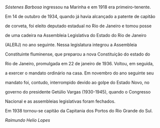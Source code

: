 

*Sóstenes Barbosa* ingressou na Marinha e em 1918 era primeiro-tenente.



Em 14 de outubro de 1934, quando já havia alcançado a patente de capitão

de corveta, foi eleito deputado estadual no Rio de Janeiro e tomou posse

de uma cadeira na Assembleia Legislativa do Estado do Rio de Janeiro

(ALERJ) no ano seguinte. Nessa legislatura integrou a Assembleia

Constituinte fluminense, que preparou a nova Constituição do estado do

Rio de Janeiro, promulgada em 22 de janeiro de 1936. Voltou, em seguida,

a exercer o mandato ordinário na casa. Em novembro do ano seguinte seu

mandato foi, contudo, interrompido devido ao golpe do Estado Novo, no

governo do presidente Getúlio Vargas (1930-1945), quando o Congresso

Nacional e as assembleias legislativas foram fechados.



Em 1938 tornou-se capitão da Capitania dos Portos do Rio Grande do Sul.



*Raimundo Helio Lopes*



